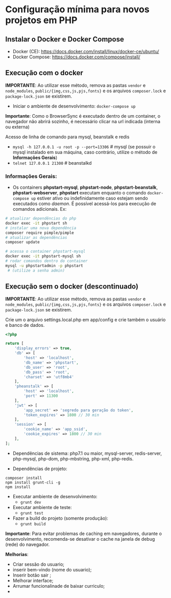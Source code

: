 # Configuração mínima para novos projetos em PHP

## Instalar o Docker e Docker Compose

- Docker (CE): https://docs.docker.com/install/linux/docker-ce/ubuntu/
- Docker Compose: https://docs.docker.com/compose/install/

## Execução com o docker

**IMPORTANTE**: Ao utilizar esse método, remova as pastas `vendor` e `node_modules`, `public/{img,css,js,pjs,fonts}` e os arquivos `composer.lock` e `package-lock.json` se existirem.

- Iniciar o ambiente de desenvolvimento: `docker-compose up`

**Importante**: Como o BrowserSync é executado dentro de um container, o navegador não abrirá sozinho, é necessário clicar na url indicada (interna ou externa)


Acesso de linha de comando para mysql, beanstalk e redis
- `mysql -h 127.0.0.1 -u root -p --port=13306` # mysql (se possuir o mysql instalado em sua máquina, caso contrário, utilize o método de **Informações Gerais**)
- `telnet 127.0.0.1 21300` # beanstalkd


### Informações Gerais:

- Os containers **phpstart-mysql**, **phpstart-node**, **phpstart-beanstalk**, **phpstart-webserver**, **phpstart** executam enquanto o comando `docker-compose up` estiver ativo ou indefinidamente caso estejam sendo executados como *daemon*. É possível acessá-los para execução de comandos adicionais. Ex:

```sh
# atualizar dependências do php
docker exec -it phpstart sh
# instalar uma nova dependência
composer require pimple/pimple
# atualizar as dependências
composer update
```

```sh
# acessa o container phpstart-mysql
docker exec -it phpstart-mysql sh
# rodar comandos dentro do container
mysql -u phpstartadmin -p phpstart
 # (utilize a senha admin)
 ```


## Execução sem o docker (descontinuado)

**IMPORTANTE**: Ao utilizar esse método, remova as pastas `vendor` e `node_modules`, `public/{img,css,js,pjs,fonts}` e os arquivos `composer.lock` e `package-lock.json` se existirem.

Crie um o arquivo settings.local.php em app/config e crie também o usuário e banco de dados.
```php
<?php

return [
    'display_errors' => true,
    'db' => [
        'host' => 'localhost',
        'db_name' => 'phpstart',
        'db_user' => 'root',
        'db_pass' => 'root',
        'charset' => 'utf8mb4'
    ],
    'pheanstalk' => [
        'host' => 'localhost',
        'port' => 11300
    ],
    'jwt' => [
        'app_secret' => 'segredo para geração do token',
        'token_expires' => 1800 // 30 min
    ],
    'session' => [
        'cookie_name' => 'app_ssid',
        'cookie_expires' => 1800 // 30 min
    ],
];

```

- Dependências de sistema:
php7.1 ou maior, mysql-server, redis-server, php-mysql, php-dom, php-mbstring, php-xml, php-redis.

- Dependências de projeto:

```
composer install
npm install grunt-cli -g
npm install
```
- Executar ambiente de desenvolvimento:
    - `grunt dev`
- Executar ambiente de teste:
    - `grunt test`
- Fazer a build do projeto (somente produção):
    - `grunt build`

**Importante**: Para evitar problemas de caching em navegadores, durante o desenvolvimento, recomenda-se desativar o cache na janela de debug (rede) do navegador.

**Melhorias**:

- Criar sessão do usuario;
- inserir bem-vindo (nome do usuario);
- Inserir botão sair ;
- Melhorar interface;
- Arrumar funcionalinade de baixar curriculo;
- 